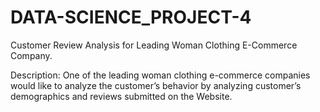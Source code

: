 # DATA-SCIENCE_PROJECT-4

Customer Review Analysis for Leading Woman Clothing E-Commerce Company.

Description: One of the leading woman clothing e-commerce companies would like to analyze the customer’s behavior by analyzing customer’s demographics and reviews submitted on the Website.
